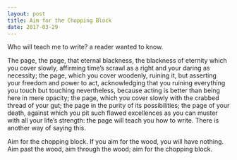 ```yaml
---
layout: post
title: Aim for the Chopping Block
date: 2017-03-29
---
```


Who will teach me to write? a reader wanted to know.

The page, the page, that eternal blackness, the blackness of eternity which you cover slowly, affirming time’s scrawl as a right and your daring as necessity; the page, which you cover woodenly, ruining it, but asserting your freedom and power to act, acknowledging that you ruining everything you touch but touching nevertheless, because acting is better than being here in mere opacity; the page, which you cover slowly with the crabbed thread of your gut; the page in the purity of its possibilities; the page of your death, against which you pit such flawed excellences as you can muster with all your life’s strength:  the page will teach you how to write.
There is another way of saying this.  

Aim for the chopping block.  If you aim for the wood, you will have nothing.  Aim past the wood, aim through the wood; aim for the chopping block.
